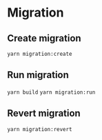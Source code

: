 # Migration
## Create migration
``yarn migration:create``
## Run migration 
``yarn build``
``yarn migration:run``
## Revert migration
``yarn migration:revert``
